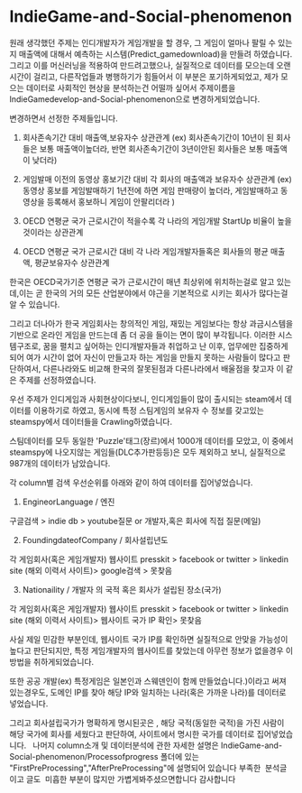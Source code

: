 # IndieGame-and-Social-phenomenon


원래 생각했던 주제는 인디개발자가 게임개발을 할 경우,  그 게임이 얼마나 팔릴 수 있는지  매출액에 대해서 예측하는 시스템(Predict_gamedownload)을 만들려 하였습니다.
그리고 이를 머신러닝을 적용하여 만드려고했으나, 실질적으로 데이터를 모으는데 오랜 시간이 걸리고, 다른작업들과 병행하기가 힘들어서 이 부분은 포기하게되었고,
제가 모으는 데이터로 사회적인 현상을 분석하는건 어떨까 싶어서 주제이름을 IndieGamedevelop-and-Social-phenomenon으로 변경하게되었습니다.

변경하면서 선정한 주제들입니다.

1. 회사존속기간 대비 매출액,보유자수 상관관계 (ex) 회사존속기간이 10년이 된 회사들은 보통 매출액이높더라, 반면 회사존속기간이 3년이안된 회사들은 보통 매출액이 낮더라)

2. 게임발매 이전의 동영상 홍보기간 대비 각 회사의 매출액과 보유자수 상관관계 (ex) 동영상 홍보를 게임발매하기 1년전에 하면 게임 판매량이 높더라, 게임발매하고 동영상을 등록해서 홍보하니 게임이 안팔리더라 )

3. OECD 연평균 국가 근로시간이 적을수록 각 나라의 게임개발 StartUp 비율이 높을 것이라는 상관관계 

4. OECD 연평균 국가 근로시간 대비 각 나라 게임개발자들혹은 회사들의 평균 매출액, 평균보유자수 상관관계 

한국은 OECD국가기준  연평균 국가 근로시간이 매년 최상위에 위치하는걸로 알고 있는데,이는 곧 한국의 거의 모든 산업분야에서 야근을 기본적으로
시키는 회사가 많다는걸 알 수 있습니다.

그리고 더나아가 한국 게임회사는 창의적인 게임, 재밌는 게임보다는 항상 과금시스템을 기반으로 온라인 게임을 만드는데 좀 더 공을 들이는 면이 많이 부각됩니다.
이러한 시스템구조로, 꿈을 펼치고 싶어하는 인디개발자들과 취업하고 난 이후, 업무에만 집중하게되어 여가 시간이 없어 자신이 만들고자 하는 게임을 만들지 못하는 사람들이 많다고 판단하여서,
다른나라와도 비교해 한국의 잘못된점과 다른나라에서 배울점을 찾고자 이 같은 주제를 선정하였습니다.


우선 주제가 인디게임과 사회현상이다보니, 인디게임들이 많이 출시되는 steam에서 데이터를 이용하기로 하였고, 동시에 특정 스팀게임의 보유자 수 정보를 갖고있는 steamspy에서
데이터들을 Crawling하였습니다.

스팀데이터를 모두 동일한 'Puzzle'태그(장르)에서 1000개 데이터를 모았고, 이 중에서 steamspy에 나오지않는 게임들(DLC추가판등등)은 모두 제외하고 보니, 실질적으로 987개의 데이터가 남았습니다.



각 column별 검색 우선순위를 아래와 같이 하여 데이터를 집어넣었습니다.


1. EngineorLanguage / 엔진

구글검색 > indie db > youtube질문 or 개발자,혹은 회사에 직접 질문(메일)

2. FoundingdateofCompany / 회사설립년도

각 게임회사(혹은 게임개발자) 웹사이트 presskit > facebook or twitter > linkedin site (해외 이력서 사이트)>  google검색 > 못찾음

3.   Nationaility / 개발자 의 국적 혹은 회사가 설립된 장소(국가)


각 게임회사(혹은 게임개발자) 웹사이트 presskit > facebook or twitter > linkedin site (해외 이력서 사이트)>  웹사이트 국가 IP 확인> 못찾음


사실 제일 민감한 부분인데, 웹사이트 국가 IP를 확인하면 실질적으로 안맞을 가능성이 높다고 판단되지만, 특정 게임개발자의 웹사이트를 찾았는데 아무런 정보가 없을경우 이 방법을 취하게되었습니다.

또한 공공 개발(ex) 특정게임은 일본인과 스웨덴인이 함께 만들었습니다.)이라고 써져있는경우도, 도메인 IP를 찾아 해당 IP와 일치하는 나라(혹은 가까운 나라)를 데이터로 넣었습니다.

그리고 회사설립국가가 명확하게 명시된곳은  , 해당 국적(동일한 국적)을 가진 사람이 해당 국가에 회사를 세웠다고 판단하여, 사이트에서 명시한 국가를 데이터로 집어넣었습니다.  
 나머지  column소개  및 데이터분석에 관한 자세한 설명은  IndieGame-and-Social-phenomenon/Processofprogress 폴더에 있는 "FirstPreProcessing","AfterPreProcessing"에 설명되어 있습니다
 부족한  분석글이고 글도  미흡한 부분이 많지만 가볍게봐주셨으면합니다 
 감사합니다
 
